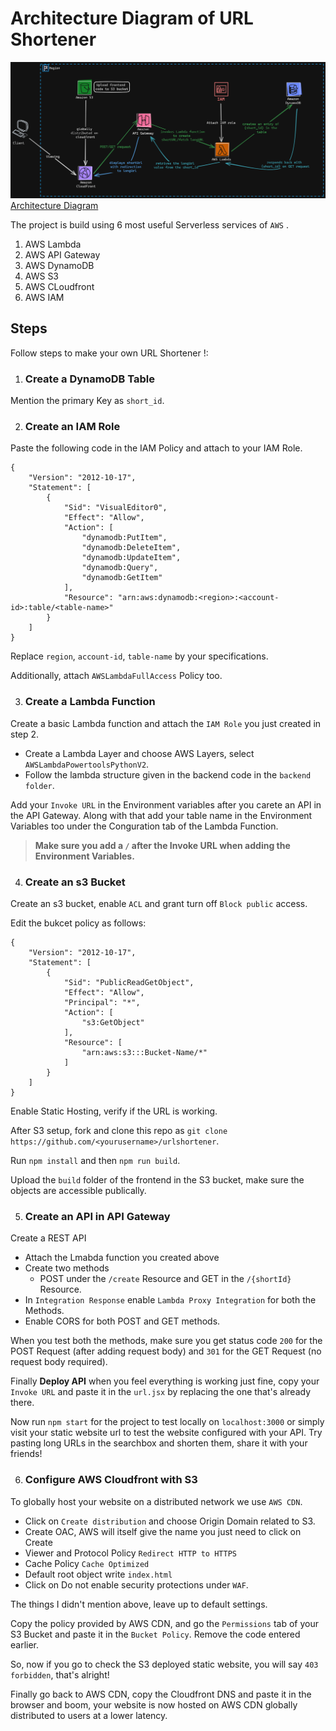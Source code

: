 # Architecture Diagram of URL Shortener
![Architecture Diagram](https://github.com/ansisme/urlshortener/blob/master/URL-Shortener.png)
[Architecture Diagram](https://github.com/ansisme/urlshortener/blob/master/URL-Shortener.png)

The project is build using 6 most useful Serverless services of `AWS` .
1. AWS Lambda
2. AWS API Gateway
3. AWS DynamoDB
4. AWS S3
5. AWS CLoudfront
6. AWS IAM

   
## Steps

Follow steps to make your own URL Shortener !:

1. ### Create a DynamoDB Table

Mention the primary Key as `short_id`.

2. ### Create an IAM Role

Paste the following code in the IAM Policy and attach to your IAM Role.
```
{
    "Version": "2012-10-17",
    "Statement": [
        {
            "Sid": "VisualEditor0",
            "Effect": "Allow",
            "Action": [
                "dynamodb:PutItem",
                "dynamodb:DeleteItem",
                "dynamodb:UpdateItem",
                "dynamodb:Query",
                "dynamodb:GetItem"
            ],
            "Resource": "arn:aws:dynamodb:<region>:<account-id>:table/<table-name>"
        }
    ]
}

```
Replace `region`, `account-id`, `table-name` by your specifications.

Additionally, attach `AWSLambdaFullAccess` Policy too.

3. ### Create a Lambda Function
Create a basic Lambda function and attach the `IAM Role` you just created in step 2.
  - Create a Lambda Layer and choose AWS Layers, select `AWSLambdaPowertoolsPythonV2`.
  - Follow the lambda structure given in the backend code in the `backend folder`.

Add your `Invoke URL` in the Environment variables after you carete an API in the API Gateway. Along with that add your table name in the Environment Variables too under the Conguration tab of the Lambda Function.

>**Make sure you add a `/` after the Invoke URL when adding the Environment Variables.**

4. ### Create an s3 Bucket
Create an s3 bucket, enable `ACL` and grant turn off `Block public` access. 

Edit the bukcet policy as follows: 
```
{
    "Version": "2012-10-17",
    "Statement": [
        {
            "Sid": "PublicReadGetObject",
            "Effect": "Allow",
            "Principal": "*",
            "Action": [
                "s3:GetObject"
            ],
            "Resource": [
                "arn:aws:s3:::Bucket-Name/*"
            ]
        }
    ]
}
```
Enable Static Hosting, verify if the URL is working.

After S3 setup, fork and clone this repo as `git clone https://github.com/<yourusername>/urlshortener`.

Run `npm install` and then `npm run build`.

Upload the `build` folder of the frontend in the S3 bucket, make sure the objects are accessible publically.

5. ### Create an API in API Gateway
Create a REST API
   - Attach the Lmabda function you created above 
   - Create two methods
     - POST under the `/create` Resource and GET in the `/{shortId}` Resource.
   - In `Integration Response` enable `Lambda Proxy Integration` for both the Methods.
   - Enable CORS for both POST and GET methods.

When you test both the methods, make sure you get status code `200` for the POST Request (after adding request body) and `301` for the GET Request (no request body required).

Finally **Deploy API** when you feel everything is working just fine, copy your `Invoke URL` and paste it in the `url.jsx` by replacing the one that's already there.

Now run `npm start` for the project to test locally on `localhost:3000` or simply visit your static website url to test the website configured with your API. Try pasting long URLs in the searchbox and shorten them, share it with your friends!

6. ### Configure AWS Cloudfront with S3

To globally host your website on a distributed network we use `AWS CDN`.
   - Click on `Create distribution` and choose Origin Domain related to S3.
   - Create OAC, AWS will itself give the name you just need to click on Create
   - Viewer and Protocol Policy `Redirect HTTP to HTTPS`
   - Cache Policy `Cache Optimized`
   - Default root object write `index.html`
   - Click on Do not enable security protections under `WAF`.

   The things I didn't mention above, leave up to default settings.

Copy the policy provided by AWS CDN, and go the `Permissions` tab of your S3 Bucket and paste it in the `Bucket Policy`. Remove the code entered earlier.

So, now if you go to check the S3 deployed static website, you will say `403 forbidden`, that's alright!

Finally go back to AWS CDN, copy the Cloudfront DNS and paste it in the browser and boom, your website is now hosted on AWS CDN globally distributed to users at a lower latency. 


